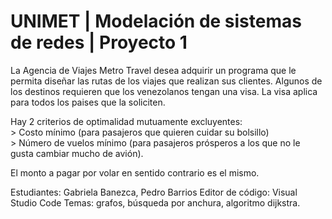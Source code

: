# UNIMET | Modelación de sistemas de redes | Proyecto 1 

La Agencia de Viajes Metro Travel desea adquirir un programa que le permita diseñar las rutas de los viajes que realizan sus clientes. 
Algunos de los destinos requieren que los venezolanos tengan una visa. 
La visa aplica para todos los paises que la soliciten.					
					
Hay 2 criterios de optimalidad mutuamente excluyentes:					
    >    Costo mínimo (para pasajeros que quieren cuidar su bolsillo)					
    >    Número de vuelos mínimo (para pasajeros prósperos a los que no le gusta cambiar mucho de avión).					
					
El monto a pagar por volar en sentido contrario es el mismo.

Estudiantes: Gabriela Banezca, Pedro Barrios
Editor de código: Visual Studio Code
Temas: grafos, búsqueda por anchura, algoritmo dijkstra.
